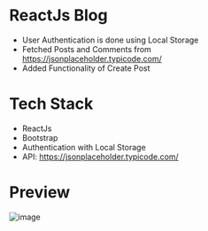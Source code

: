 # ReactJs Blog
- User Authentication is done using Local Storage
- Fetched Posts and Comments from https://jsonplaceholder.typicode.com/
- Added Functionality of Create Post

# Tech Stack
- ReactJs
- Bootstrap
- Authentication with Local Storage
- API: https://jsonplaceholder.typicode.com/


# Preview
![image](https://github.com/Zarfaa/react_blog/assets/95335722/a771af09-9361-401f-a17c-2081590eaa57)
